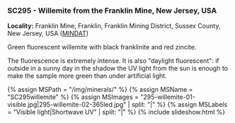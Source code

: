 
### SC295 - Willemite from the Franklin Mine, New Jersey, USA

**Locality:**  Franklin Mine, Franklin, Franklin Mining District, Sussex County, New Jersey, USA ([MINDAT](https://www.mindat.org/loc-8541.html))  

Green fluorescent willemite with black franklinite and red zincite.

The fluorescence is extremely intense. It is also "daylight fluorescent": if
outside in a sunny day in the shadow the UV light from the sun is enough to make
the sample more green than under artificial light.

{% assign MSPath = "/img/minerals/" %}
{% assign MSName = "SC295willemite" %}
{% assign MSImages = "295-willemite-01-visible.jpg|295-willemite-02-365led.jpg" | split: "|" %}
{% assign MSLabels = "Visible light|Shortwave UV" | split: "|" %}
{% include slideshow.html %}
 
